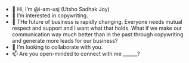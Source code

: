 - 👋 Hi, I’m @i-am-usj (Utsho Sadhak Joy)
- 👀 I’m interested in copywriting.
- 🌱 THe future of business is rapidly changing. Everyone needs mutual respect and support and I want what that holds. What if we make our communication way much better than in the past through copywriting and generate more leads for our business?
- 💞️ I’m looking to collaborate with you.
- 📫 Are you open-minded to connect with me ______?

<!---
spongy-rasgulla/spongy-rasgulla is a ✨ special ✨ repository because its `README.md` (this file) appears on your GitHub profile.
You can click the Preview link to take a look at your changes.
--->
